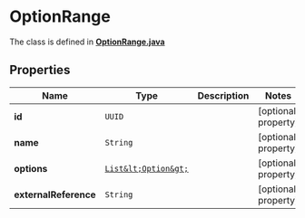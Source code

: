 

# OptionRange

The class is defined in **[OptionRange.java](../../src/main/java/com/aixtra/couchcode/model/OptionRange.java)**

## Properties

Name | Type | Description | Notes
------------ | ------------- | ------------- | -------------
**id** | `UUID` |  |  [optional property]
**name** | `String` |  |  [optional property]
**options** | [`List&lt;Option&gt;`](Option.md) |  |  [optional property]
**externalReference** | `String` |  |  [optional property]






